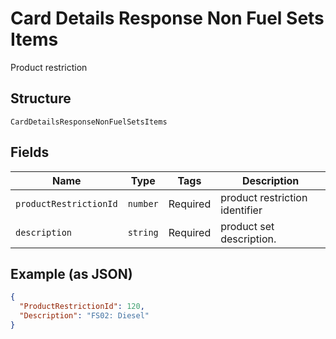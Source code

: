 
# Card Details Response Non Fuel Sets Items

Product restriction

## Structure

`CardDetailsResponseNonFuelSetsItems`

## Fields

| Name | Type | Tags | Description |
|  --- | --- | --- | --- |
| `productRestrictionId` | `number` | Required | product restriction identifier |
| `description` | `string` | Required | product set description. |

## Example (as JSON)

```json
{
  "ProductRestrictionId": 120,
  "Description": "FS02: Diesel"
}
```

